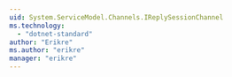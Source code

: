 ```yaml
---
uid: System.ServiceModel.Channels.IReplySessionChannel
ms.technology: 
  - "dotnet-standard"
author: "Erikre"
ms.author: "erikre"
manager: "erikre"
---
```

